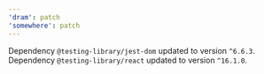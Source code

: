 ```yaml
---
'dram': patch
'somewhere': patch
---
```

Dependency `@testing-library/jest-dom` updated to version `^6.6.3`. Dependency `@testing-library/react` updated to version `^16.1.0`.
